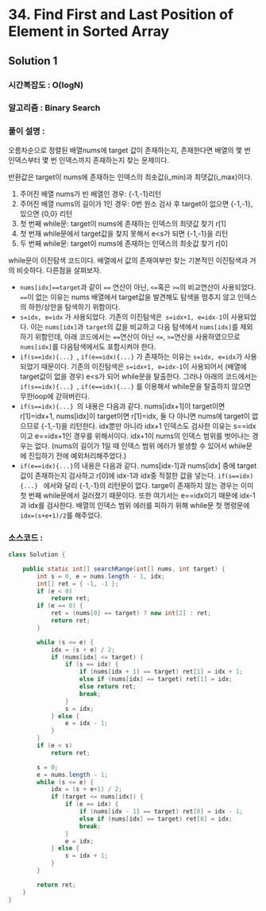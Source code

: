 # 34. Find First and Last Position of Element in Sorted Array

## Solution 1

###  시간복잡도 : O(logN) 

### 알고리즘 :  Binary Search

### 풀이 설명 :
오름차순으로 정렬된 배열nums에 target 값이 존재하는지, 존재한다면 배열의 몇 번 인덱스부터 몇 번 인덱스까지 존재하는지 찾는 문제이다. 

반환값은 target이 nums에 존재하는 인덱스의 최솟값(i_min)과 최댓값(i_max)이다.

1. 주어진 배열 nums가 빈 배열인 경우: {-1,-1}리턴
2. 주어진 배열 nums의 길이가 1인 경우: 0번 원소 검사 후 target이 없으면 {-1,-1}, 있으면 {0,0} 리턴
3. 첫 번째 while문: target이 nums에 존재하는 인덱스의 최댓값 찾기 r[1]
4. 첫 번재 while문에서 target값을 찾지 못해서 e<s가 되면 {-1,-1}을 리턴
5. 두 번째 while문: target이 nums에 존재하는 인덱스의 최솟값 찾기 r[0]



while문이 이진탐색 코드이다. 배열에서 값의 존재여부만 찾는 기본적인 이진탐색과 거의 비슷하다. 다른점을 살펴보자.

*  `nums[idx]==target`과 같이 `==` 연산이 아닌, `<=`혹은 `>=`의 비교연산이 사용되었다. `==`이 없는 이유는 nums 배열에서 target값을 발견해도 탐색을 멈추지 않고 인덱스의 하한/상한을 탐색하기 위함이다.
* `s=idx, e=idx` 가 사용되었다. 기존의 이진탐색은` s=idx+1, e=idx-1`이 사용되었다. 이는 `nums[idx]`과 `target`의 값을 비교하고 다음 탐색에서 `nums[idx]`를 제외하기 위함인데, 아래 코드에서는 `==`연산이 아닌 `<=`, `>=`연산을 사용하였으므로 `nums[idx]`를 다음탐색에서도 포함시켜야 한다.
* `if(s==idx){...} `, `if(e==idx){...}` 가 존재하는 이유는 `s=idx, e=idx`가 사용되었기 때문이다. 기존의 이진탐색은 `s=idx+1, e=idx-1`이 사용되어서 (배열에 target값이 없을 경우) e<s가 되어 while문을 탈출한다. 그러나 아래의 코드에서는 `if(s==idx){...} `, `if(e==idx){...}` 를 이용해서 while문을 탈출하지 않으면 무한loop에 갇혀버린다. 
* `if(s==idx){...} `의 내용은 다음과 같다. nums[idx+1]이 target이면 r[1]=idx+1, nums[idx]이 target이면 r[1]=idx, 둘 다 아니면 nums에 target이 없으므로 {-1,-1}을 리턴한다. idx뿐만 아니라 idx+1 인덱스도 검사한 이유는 s==idx이고 e==idx+1인 경우를 위해서이다. idx+1이 nums의 인덱스 범위를 벗어나는 경우는 없다. (nums의 길이가 1일 때 인덱스 범위 에러가 발생할 수 있어서 while문에 진입하기 전에 예외처리해주었다.)
* `if(e==idx){...}`의 내용은 다음과 같다. nums[idx-1]과 nums[idx] 중에 target값이 존재하는지 검사하고 r[0]에 idx-1과 idx중 적절한 값을 넣는다. `if(s==idx){...} ` 에서와 달리 {-1,-1}의 리턴문이 없다. targe이 존재하지 않는 경우는 이미 첫 번째 while문에서 걸러졌기 때문이다. 또한 여기서는 e==idx이기 때문에 idx-1과 idx를 검사한다. 배열의 인덱스 범위 에러를 피하기 위해 while문 첫 명령문에 `idx=(s+e+1)/2`를 해주었다.



### 소스코드 : 

```java
class Solution {

	public static int[] searchRange(int[] nums, int target) {
		int s = 0, e = nums.length - 1, idx;
		int[] ret = { -1, -1 };
		if (e < 0)
			return ret;
		if (e == 0) {
			ret = (nums[0] == target) ? new int[2] : ret;
			return ret;
		}

		while (s <= e) {
			idx = (s + e) / 2;
			if (nums[idx] <= target) {
				if (s == idx) {
					if (nums[idx + 1] == target) ret[1] = idx + 1;
					else if (nums[idx] == target) ret[1] = idx;
					else return ret;
					break;
				}
				s = idx;
			} else {
				e = idx - 1;
			}
		}
		if (e < s)
			return ret;

		s = 0;
		e = nums.length - 1;
		while (s <= e) {
			idx = (s + e+1) / 2;
			if (target <= nums[idx]) {
				if (e == idx) {
					if (nums[idx - 1] == target) ret[0] = idx - 1;
					else if (nums[idx] == target) ret[0] = idx;
					break;
				}
				e = idx;
			} else {
				s = idx + 1;
			}
		}

		return ret;
	}
}
```

